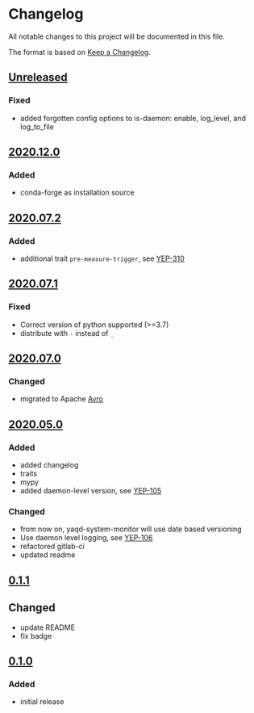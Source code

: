 # Changelog
All notable changes to this project will be documented in this file.

The format is based on [Keep a Changelog](https://keepachangelog.com/).

## [Unreleased]

### Fixed
- added forgotten config options to is-daemon: enable, log_level, and log_to_file

## [2020.12.0]

### Added
- conda-forge as installation source

## [2020.07.2]

### Added
- additional trait `pre-measure-trigger`, see [YEP-310](https://yeps.yaq.fyi/310/)

## [2020.07.1]

### Fixed
- Correct version of python supported (>=3.7)
- distribute with `-` instead of `_`

## [2020.07.0]

### Changed
- migrated to Apache [Avro](https://yeps.yaq.fyi/107)

## [2020.05.0]

### Added
- added changelog
- traits
- mypy
- added daemon-level version, see [YEP-105](https://yeps.yaq.fyi/105/)

### Changed
- from now on, yaqd-system-monitor will use date based versioning
- Use daemon level logging, see [YEP-106](https://yeps.yaq.fyi/106)
- refactored gitlab-ci
- updated readme

## [0.1.1]

## Changed
- update README
- fix badge

## [0.1.0]

### Added
- initial release

[Unreleased]: https://gitlab.com/yaq/yaqd-system-monitor/-/compare/v2020.12.0...master
[2020.12.0]: https://gitlab.com/yaq/yaqd-system-monitor/-/compare/v2020.07.2...v2020.12.0
[2020.07.2]: https://gitlab.com/yaq/yaqd-system-monitor/-/compare/v2020.07.1...v2020.07.2
[2020.07.1]: https://gitlab.com/yaq/yaqd-system-monitor/-/compare/v2020.07.0...v2020.07.1
[2020.07.0]: https://gitlab.com/yaq/yaqd-system-monitor/-/compare/v0.1.1...v2020.07.0
[2020.05.0]: https://gitlab.com/yaq/yaqd-system-monitor/-/compare/v0.1.1...v2020.05.0
[0.1.1]: https://gitlab.com/yaq/yaqd-system-monitor/-/compare/v0.1.0...v0.1.1
[0.1.0]: https://gitlab.com/yaq/yaqd-system-monitor/-/tags/v0.1.0
